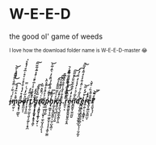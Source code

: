 # W-E-E-D
the good ol' game of weeds



<sub><sup>I love how the download folder name is W-E-E-D-master 😂</sup></sub>
<br>
<br>
<br>
<br>
<br>
<br>
_<b>i̶̡ͩ͗͑͌ͥ̿͋ͨͫͫ͂͗ͭ̃͝͏͔̥͖̥͜m̨̡̲̤͔͕͒ͪͪͫͮͦ̏͡ͅp̷̵̢̨̘̝̣͎̲̲̬͉̎̎̍̊̒̔͛͋ͣ̽ͮͮ̊͐̅ͩ̒̊ͪ͘ͅö̷̸̧̬̺̫̣͎ͪ̋̓̍͗̾̿ȑ̦͙̞͓̩̫̲̈́̿ͣ́͟ͅt̨̳͚̦̤̠̤̬͉͈̖̞̰̦͕̝̥̪ͣ̆̀͋ͮͦͭ̅ͣ̄ͥͩͤ̃̍̃̆̅͠ͅ ̸̛̦̘͔͙̦͎͔̘̣͈̒̌ͤ̑͒̓ģ̨̺̣̖̖̩̺̱̟̣̘̥͙̻̙͊̿̉ͯ͊͒̚͞r̛ͥ͐͗̑̆̊̿̀͏̪̤͇̥̹̩̭͈̮̗̩̲̥̦̬̘̦ͅāͬ̀ͦ̈̊ͦͩͪ̑̀͏͜҉̯͔͖̫̙̖̼̬̞͔͚͔̺̩̠͖̗ͅͅp̵̦͕̰̖͔̬̔̓̆̌ͥ͂̊̋̇̓̏̐́̾̀̂̾̃̀͘͜͝h̡̢͚͇̟̞̘͖͚̬̫̣̣̣̩̠̩͖̟̫͇̒̏̈ͬ͜͞i̷̸͎̰̞̙̮̭̺͍͇̠͕͖͎̺̖̳͔ͯͭ́̋̿̑̑ͤͯ̂͡c̸̢̭̘̲̞̹̳̞̠̟̦̮ͮͮ̎ͦ͑̓͒͂̊̈́̔͡ͅş̧͈̦̹̮̬̲̖͇̞͕͖̎̐͋ͦ͋̾͊͋̎̆̂ͫ͊ͅ.ͣͪͯ͆ͯ͌̾̿̌̋̈̾̿͊ͨ̚͏̡̪̘̪̜͈̖͚͎̹̹͉͎̟̻̝̠r͖͈͉͙ͪ͌̂̏̎ͬ̔͘͜͝ḛ̷̬̳͚̬̱͚̯̤̱̭̠̥̭̈́͛ͮ̍ͯ̄̋͛͊̌̎̈́ͤͫ͂͜͠ñ̛͈̻̬̮̝̫̼̼̤̬ͤ͂ͬͪͭ̓̔̇ͨ̍ͧͨ̓́͡ď͆ͩ̋ͬͩͬ̂̍͒̓ͮ̒͌̇̓ͫ̚͠҉̢̛̦̫͕͈͕̲̩̠̫̣͈̟̫̜é̡̢̩̻͕̩͈͉͇͚͔̳̠̺͙͔͎̤̗̲̩̍̔ͥ̒̿̕͢͝r̴̯̠̯͎͙͙̭͇̥͎̖ͧ̒̓͘͟e̢̬̣̼͇̲͉̳̲̺̣͌͋͌̇̏ͥͦ̆̀r̛̃ͩ̿̚͝͏̭̻͍̥̘͍̮̝̹̹̦̦͞</b>_
